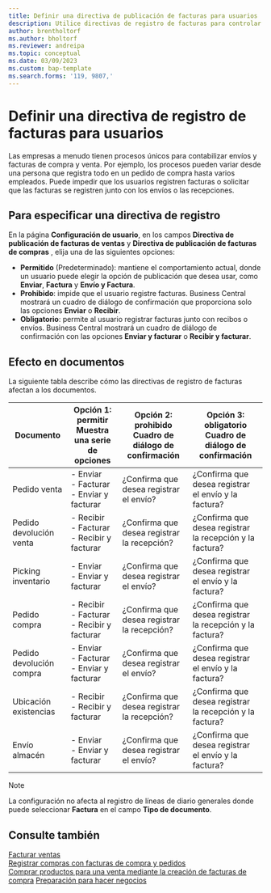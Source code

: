 ```yaml
---
title: Definir una directiva de publicación de facturas para usuarios
description: Utilice directivas de registro de facturas para controlar si un usuario puede registrar facturas de compra y venta.
author: brentholtorf
ms.author: bholtorf
ms.reviewer: andreipa
ms.topic: conceptual
ms.date: 03/09/2023
ms.custom: bap-template
ms.search.forms: '119, 9807,'
---
```


# <a name="define-an-invoice-posting-policy-for-users"></a>Definir una directiva de registro de facturas para usuarios

Las empresas a menudo tienen procesos únicos para contabilizar envíos y facturas de compra y venta. Por ejemplo, los procesos pueden variar desde una persona que registra todo en un pedido de compra hasta varios empleados. Puede impedir que los usuarios registren facturas o solicitar que las facturas se registren junto con los envíos o las recepciones.

## <a name="to-specify-a-posting-policy"></a>Para especificar una directiva de registro

En la página **Configuración de usuario**, en los campos **Directiva de publicación de facturas de ventas** y **Directiva de publicación de facturas de compras** , elija una de las siguientes opciones:

* **Permitido** (Predeterminado): mantiene el comportamiento actual, donde un usuario puede elegir la opción de publicación que desea usar, como **Enviar**, **Factura** y **Envío y Factura**. 
* **Prohibido**: impide que el usuario registre facturas. Business Central mostrará un cuadro de diálogo de confirmación que proporciona solo las opciones **Enviar** o **Recibir**.
* **Obligatorio**: permite al usuario registrar facturas junto con recibos o envíos. Business Central mostrará un cuadro de diálogo de confirmación con las opciones **Enviar y facturar** o **Recibir y facturar**.

## <a name="effect-on-documents"></a>Efecto en documentos

La siguiente tabla describe cómo las directivas de registro de facturas afectan a los documentos.

|Documento | Opción 1: permitir <br>Muestra una serie de opciones| Opción 2: prohibido <br>Cuadro de diálogo de confirmación | Opción 3: obligatorio <br>Cuadro de diálogo de confirmación|
|--|--|--|--|
|Pedido venta |- Enviar <br>- Facturar <br>- Enviar y facturar |¿Confirma que desea registrar el envío? |¿Confirma que desea registrar el envío y la factura?|
|Pedido devolución venta |- Recibir <br>- Facturar <br>- Recibir y facturar |¿Confirma que desea registrar la recepción? |¿Confirma que desea registrar la recepción y la factura?|
|Picking inventario |- Enviar <br>- Enviar y facturar |¿Confirma que desea registrar el envío? |¿Confirma que desea registrar el envío y la factura?|
|Pedido compra |- Recibir <br>- Facturar <br>- Recibir y facturar |¿Confirma que desea registrar la recepción? |¿Confirma que desea registrar la recepción y la factura?|
|Pedido devolución compra |- Enviar <br>- Facturar <br>- Enviar y facturar |¿Confirma que desea registrar el envío? |¿Confirma que desea registrar el envío y la factura?|
|Ubicación existencias |- Recibir <br>- Recibir y facturar |¿Confirma que desea registrar la recepción? |¿Confirma que desea registrar la recepción y la factura?|
|Envío almacén |- Enviar <br>- Enviar y facturar | ¿Confirma que desea registrar el envío? |¿Confirma que desea registrar el envío y la factura?|

   > [!Note]
   > La configuración no afecta al registro de líneas de diario generales donde puede seleccionar **Factura** en el campo **Tipo de documento**.

## <a name="see-also"></a>Consulte también

[Facturar ventas](sales-how-invoice-sales.md)  
[Registrar compras con facturas de compra y pedidos](purchasing-how-record-purchases.md)  
[Comprar productos para una venta mediante la creación de facturas de compra](purchasing-how-purchase-products-sale.md)
[Preparación para hacer negocios](ui-get-ready-business.md)  
